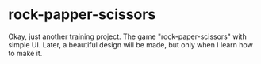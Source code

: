 # rock-papper-scissors
Okay, just another training project. The game "rock-paper-scissors" with simple UI. Later, a beautiful design will be made, but only when I learn how to make it.

